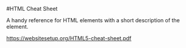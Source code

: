 #HTML Cheat Sheet

A handy reference for HTML elements with a short description of the element.

https://websitesetup.org/HTML5-cheat-sheet.pdf
